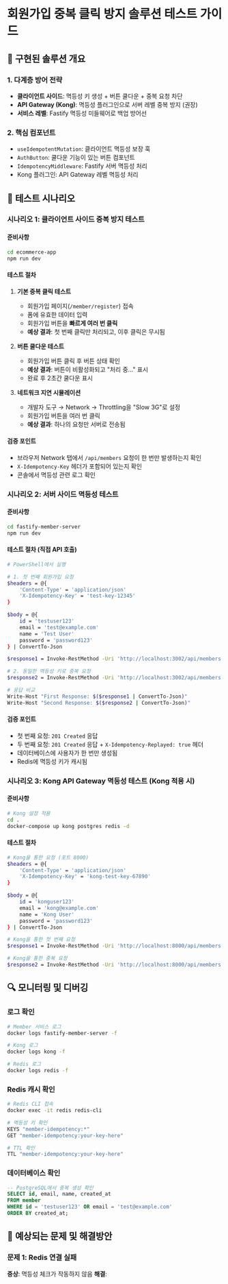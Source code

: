 # 회원가입 중복 클릭 방지 솔루션 테스트 가이드

## 🎯 구현된 솔루션 개요

### 1. 다계층 방어 전략

- **클라이언트 사이드**: 멱등성 키 생성 + 버튼 쿨다운 + 중복 요청 차단
- **API Gateway (Kong)**: 멱등성 플러그인으로 서버 레벨 중복 방지 (권장)
- **서비스 레벨**: Fastify 멱등성 미들웨어로 백업 방어선

### 2. 핵심 컴포넌트

- `useIdempotentMutation`: 클라이언트 멱등성 보장 훅
- `AuthButton`: 쿨다운 기능이 있는 버튼 컴포넌트
- `IdempotencyMiddleware`: Fastify 서버 멱등성 처리
- Kong 플러그인: API Gateway 레벨 멱등성 처리

## 🧪 테스트 시나리오

### 시나리오 1: 클라이언트 사이드 중복 방지 테스트

#### 준비사항

```bash
cd ecommerce-app
npm run dev
```

#### 테스트 절차

1. **기본 중복 클릭 테스트**

   - 회원가입 페이지(`/member/register`) 접속
   - 폼에 유효한 데이터 입력
   - 회원가입 버튼을 **빠르게 여러 번 클릭**
   - **예상 결과**: 첫 번째 클릭만 처리되고, 이후 클릭은 무시됨

2. **버튼 쿨다운 테스트**

   - 회원가입 버튼 클릭 후 버튼 상태 확인
   - **예상 결과**: 버튼이 비활성화되고 "처리 중..." 표시
   - 완료 후 2초간 쿨다운 표시

3. **네트워크 지연 시뮬레이션**
   - 개발자 도구 → Network → Throttling을 "Slow 3G"로 설정
   - 회원가입 버튼을 여러 번 클릭
   - **예상 결과**: 하나의 요청만 서버로 전송됨

#### 검증 포인트

- 브라우저 Network 탭에서 `/api/members` 요청이 한 번만 발생하는지 확인
- `X-Idempotency-Key` 헤더가 포함되어 있는지 확인
- 콘솔에서 멱등성 관련 로그 확인

### 시나리오 2: 서버 사이드 멱등성 테스트

#### 준비사항

```bash
cd fastify-member-server
npm run dev
```

#### 테스트 절차 (직접 API 호출)

```bash
# PowerShell에서 실행

# 1. 첫 번째 회원가입 요청
$headers = @{
    'Content-Type' = 'application/json'
    'X-Idempotency-Key' = 'test-key-12345'
}

$body = @{
    id = 'testuser123'
    email = 'test@example.com'
    name = 'Test User'
    password = 'password123'
} | ConvertTo-Json

$response1 = Invoke-RestMethod -Uri 'http://localhost:3002/api/members' -Method POST -Headers $headers -Body $body

# 2. 동일한 멱등성 키로 중복 요청
$response2 = Invoke-RestMethod -Uri 'http://localhost:3002/api/members' -Method POST -Headers $headers -Body $body

# 응답 비교
Write-Host "First Response: $($response1 | ConvertTo-Json)"
Write-Host "Second Response: $($response2 | ConvertTo-Json)"
```

#### 검증 포인트

- 첫 번째 요청: `201 Created` 응답
- 두 번째 요청: `201 Created` 응답 + `X-Idempotency-Replayed: true` 헤더
- 데이터베이스에 사용자가 한 번만 생성됨
- Redis에 멱등성 키가 캐시됨

### 시나리오 3: Kong API Gateway 멱등성 테스트 (Kong 적용 시)

#### 준비사항

```bash
# Kong 설정 적용
cd .
docker-compose up kong postgres redis -d
```

#### 테스트 절차

```bash
# Kong을 통한 요청 (포트 8000)
$headers = @{
    'Content-Type' = 'application/json'
    'X-Idempotency-Key' = 'kong-test-key-67890'
}

$body = @{
    id = 'konguser123'
    email = 'kong@example.com'
    name = 'Kong User'
    password = 'password123'
} | ConvertTo-Json

# Kong을 통한 첫 번째 요청
$response1 = Invoke-RestMethod -Uri 'http://localhost:8000/api/members' -Method POST -Headers $headers -Body $body

# Kong을 통한 중복 요청
$response2 = Invoke-RestMethod -Uri 'http://localhost:8000/api/members' -Method POST -Headers $headers -Body $body
```

## 🔍 모니터링 및 디버깅

### 로그 확인

```bash
# Member 서비스 로그
docker logs fastify-member-server -f

# Kong 로그
docker logs kong -f

# Redis 로그
docker logs redis -f
```

### Redis 캐시 확인

```bash
# Redis CLI 접속
docker exec -it redis redis-cli

# 멱등성 키 확인
KEYS "member-idempotency:*"
GET "member-idempotency:your-key-here"

# TTL 확인
TTL "member-idempotency:your-key-here"
```

### 데이터베이스 확인

```sql
-- PostgreSQL에서 중복 생성 확인
SELECT id, email, name, created_at
FROM member
WHERE id = 'testuser123' OR email = 'test@example.com'
ORDER BY created_at;
```

## 🚨 예상되는 문제 및 해결방안

### 문제 1: Redis 연결 실패

**증상**: 멱등성 체크가 작동하지 않음
**해결**:

```

```
